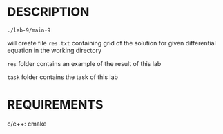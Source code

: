 # DESCRIPTION

`./lab-9/main-9`

will create file `res.txt` containing grid of the solution for given differential equation in the working directory

`res` folder contains an example of the result of this lab

`task` folder contains the task of this lab

# REQUIREMENTS

c/c++: cmake
